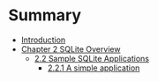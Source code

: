 # Summary

* [Introduction](README.md)
* [Chapter 2 SQLite Overview](chapter1.md)
    * [2.2 Sample SQLite Applications](22-sample-sqlite-applications.md)
        * [2.2.1 A simple application](221-示例程序.md)

